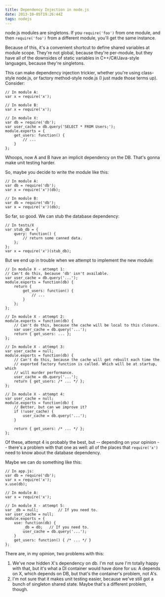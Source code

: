 ```yaml
---
title: Dependency Injection in node.js
date: 2013-10-05T19:26:44Z
tags: nodejs
---
```

node.js modules are singletons. If you `require('foo')` from one module, and
then `require('foo')` from a different module, you'll get the same instance.

Because of this, it's a convenient shortcut to define shared variables at
module scope. They're not global, because they're per-module, but they have all
of the downsides of static variables in C++/C#/Java-style languages, because
they're singletons.

This can make dependency injection trickier, whether you're using class-style node.js, or factory method-style node.js (I just made those terms up). Consider:

    // In module A:
    var x = require('x');

    // In module B:
    var x = require('x');

    // In module X:
    var db = require('db');
    var user_cache = db.query('SELECT * FROM Users;');
    module.exports = {
        get_users: function() {
            // ...
        }
    };

Whoops, now A and B have an implicit dependency on the DB. That's gonna make
unit testing harder.

So, maybe you decide to write the module like this:

    // In module A:
    var db = require('db');
    var x = require('x')(db);

    // In module B:
    var db = require('db');
    var x = require('x')(db);

So far, so good. We can stub the database dependency:

    // In tests/X
    var stub_db = {
        query: function() {
            // return some canned data.
        };
    };
    var x = require('x')(stub_db);

But we end up in trouble when we attempt to implement the new module:

    // In module X - attempt 1:
    // Can't do this, because 'db' isn't available.
    var user_cache = db.query('...');
    module.exports = function(db) {
        return {
            get_users: function() {
                // ...
            }
        };
    };

    // In module X - attempt 2:
    module.exports = function(db) {
        // Can't do this, because the cache will be local to this closure.
        var user_cache = db.query('...');
        return { get_users: ... };
    };

    // In module X - attempt 3:
    var user_cache = null;
    module.exports = function(db) {
        // Can't do this, because the cache will get rebuilt each time the
        // exported factory function is called. Which will be at startup, which
        // will murder performance.
        user_cache = db.query('...');
        return { get_users: /* ... */ };
    };

    // In module X - attempt 4:
    var user_cache = null;
    module.exports = function(db) {
        // Better, but can we improve it?
        if (!user_cache) {
            user_cache = db.query('...');
        }

        return { get_users: /* ... */ };
    };

Of these, attempt 4 is probably the best, but -- depending on your opinion --
there's a problem with that one as well: all of the places that `require('x')`
need to know about the database dependency.

Maybe we can do something like this:

    // In app.js:
    var db = require('db');
    var x = require('x');
    x.use(db);

    // In module A:
    var x = require('x');

    // In module X - attempt 5:
    var _db = null;         // If you need to.
    var user_cache = null;
    module.exports = {
        use: function(db) {
            _db = db;   // If you need to.
            user_cache = db.query('...');
        }
        get_users: function() { /* ... */ }
    };

There are, in my opinion, two problems with this:

 1. We've now hidden X's dependency on db. I'm not sure I'm totally happy with
    that, but it's what a DI container would have done for us: A depends on X,
    which depends on DB, but that's the container's problem, not A's.
 2. I'm not sure that it makes unit testing easier, because we've still got a
    bunch of singleton shared state. Maybe that's a different problem, though.
